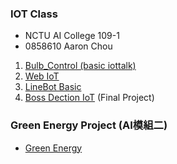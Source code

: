 ### IOT Class
- NCTU AI College 109-1
- 0858610 Aaron Chou
1. [Bulb_Control (basic iottalk)](https://github.com/aaron851113/iottalk/tree/master/Bulb_control)
2. [Web IoT](https://github.com/aaron851113/iottalk/tree/master/web)
3. [LineBot Basic](https://github.com/aaron851113/iottalk/tree/master/Line_Bot)
4. [Boss Dection IoT](https://github.com/aaron851113/iottalk/tree/master/Boss_Detection) (Final Project)

### Green Energy Project (AI模組二)
* [Green Energy](https://github.com/aaron851113/iottalk/tree/master/Green%20Energy)
